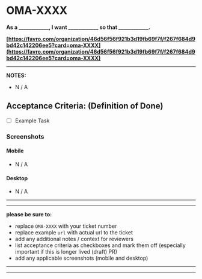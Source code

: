 # OMA-XXXX

**As a ____________, I want ____________ so that ____________.**

**[https://favro.com/organization/46d56f56f921b3d19fb69f7f/f267f684d9bd42c142206ee5?card=oma-XXXX](https://favro.com/organization/46d56f56f921b3d19fb69f7f/f267f684d9bd42c142206ee5?card=oma-XXXX)**

---

**NOTES:**

- N / A

## Acceptance Criteria: (Definition of Done)

- [ ] Example Task

### Screenshots

#### Mobile

- N / A

#### Desktop

- N / A

---
---
**please be sure to:**

- replace `OMA-XXXX` with your ticket number
- replace example `url` with actual url to the ticket
- add any additional notes / context for reviewers
- list acceptance criteria as checkboxes and mark them off (especially important if this is longer lived (draft) PR)
- add any applicable screenshots (mobile and desktop)

---
---
